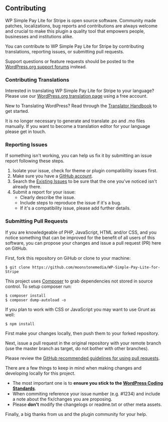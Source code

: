 ## Contributing 

WP Simple Pay Lite for Stripe is open source software. Community made patches, localizations, bug reports and contributions are always welcome and crucial to make this plugin a quality tool that empowers people, businesses and institutions alike.  

You can contribute to WP Simple Pay Lite for Stripe by contributing translations, reporting issues, or submitting pull requests.

Support questions or feature requests should be posted to the [WordPress.org support forums](https://wordpress.org/support/plugin/stripe) instead.

### Contributing Translations

Interested in translating WP Simple Pay Lite for Stripe to your language? Please use our [WordPress.org translation page](https://translate.wordpress.org/projects/wp-plugins/stripe) using a free account.

New to Translating WordPress? Read through the [Translator Handbook](https://make.wordpress.org/polyglots/handbook/tools/glotpress-translate-wordpress-org/) to get started.

It is no longer necessary to generate and translate .po and .mo files manually. If you want to become a translation editor for your language please get in touch.

### Reporting Issues

If something isn't working, you can help us fix it by submitting an issue report following these steps.

1. Isolate your issue, check for theme or plugin compatibility issues first.
2. Make sure you have a [GitHub account](https://github.com/signup/free).
3. Search the [Existing Issues](https://github.com/moonstonemedia/WP-Simple-Pay-Lite-for-Stripe/issues) to be sure that the one you've noticed isn't already there.
4. Submit a report for your issue:
    * Clearly describe the issue.
    * Include steps to reproduce the issue if it's a bug.
    * If it's a compatibility issue, please add further details.

### Submitting Pull Requests

If you are knowledgeable of PHP, JavaScript, HTML and/or CSS, and you notice something that can be improved for the benefit of all users of this software, you can propose your changes and issue a pull request (PR) here on GitHub.

First, fork this repository on GiHub or clone to your machine:

    $ git clone https://github.com/moonstonemedia/WP-Simple-Pay-Lite-for-Stripe
    
This project uses [Composer](https://getcomposer.org/) to grab dependencies not stored in source control. To setup composer run:

    $ composer install
    $ composer dump-autoload -o

If you plan to work with CSS or JavaScript you may want to use Grunt as well:

    $ npm install

First make your changes locally, then push them to your forked repository.

Next, issue a pull request in the original repository with your remote branch (use the master branch as target, do not bother with other branches).

Please review the [GitHub recommended guidelines for using pull requests](https://help.github.com/articles/using-pull-requests/).

There are a few things to keep in mind when making changes and developing locally for this project.

* The most important one is to **ensure you stick to the [WordPress Coding Standards](http://make.wordpress.org/core/handbook/coding-standards/)**.
* When commiting reference your issue number (e.g. #1234) and include a note about the fix/changes you are proposing.
* Please **don't** modify the changelogs or readme.txt or other meta assets.  

Finally, a big thanks from us and the plugin community for your help.
